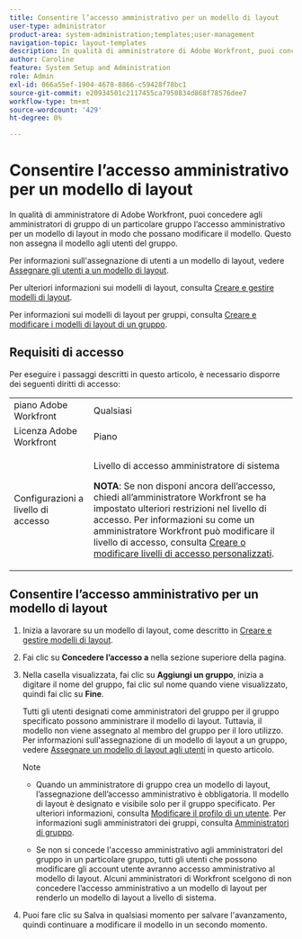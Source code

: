 ```yaml
---
title: Consentire l’accesso amministrativo per un modello di layout
user-type: administrator
product-area: system-administration;templates;user-management
navigation-topic: layout-templates
description: In qualità di amministratore di Adobe Workfront, puoi concedere agli amministratori di gruppo di un particolare gruppo l’accesso amministrativo per un modello di layout in modo che possano modificare il modello. Questo non assegna il modello agli utenti del gruppo.
author: Caroline
feature: System Setup and Administration
role: Admin
exl-id: 066a55ef-1904-4678-8866-c59428f78bc1
source-git-commit: e20934501c2117455ca7950834d868f78576dee7
workflow-type: tm+mt
source-wordcount: '429'
ht-degree: 0%

---
```


# Consentire l’accesso amministrativo per un modello di layout

In qualità di amministratore di Adobe Workfront, puoi concedere agli amministratori di gruppo di un particolare gruppo l’accesso amministrativo per un modello di layout in modo che possano modificare il modello. Questo non assegna il modello agli utenti del gruppo.

Per informazioni sull&#39;assegnazione di utenti a un modello di layout, vedere [Assegnare gli utenti a un modello di layout](../../../administration-and-setup/customize-workfront/use-layout-templates/assign-users-to-layout-template.md).

Per ulteriori informazioni sui modelli di layout, consulta [Creare e gestire modelli di layout](../../../administration-and-setup/customize-workfront/use-layout-templates/create-and-manage-layout-templates.md).

Per informazioni sui modelli di layout per gruppi, consulta [Creare e modificare i modelli di layout di un gruppo](../../../administration-and-setup/manage-groups/work-with-group-objects/create-and-modify-a-groups-layout-templates.md).

## Requisiti di accesso

Per eseguire i passaggi descritti in questo articolo, è necessario disporre dei seguenti diritti di accesso:

<table style="table-layout:auto"> 
 <col> 
 <col> 
 <tbody> 
  <tr> 
   <td role="rowheader">piano Adobe Workfront</td> 
   <td>Qualsiasi</td> 
  </tr> 
  <tr> 
   <td role="rowheader">Licenza Adobe Workfront</td> 
   <td>Piano</td> 
  </tr> 
  <tr> 
   <td role="rowheader">Configurazioni a livello di accesso</td> 
   <td><p>Livello di accesso amministratore di sistema</p><p><b>NOTA</b>: Se non disponi ancora dell’accesso, chiedi all’amministratore Workfront se ha impostato ulteriori restrizioni nel livello di accesso. Per informazioni su come un amministratore Workfront può modificare il livello di accesso, consulta <a href="../../../administration-and-setup/add-users/configure-and-grant-access/create-modify-access-levels.md" class="MCXref xref">Creare o modificare livelli di accesso personalizzati</a>.</p> </td> 
  </tr> 
 </tbody> 
</table>

## Consentire l’accesso amministrativo per un modello di layout

1. Inizia a lavorare su un modello di layout, come descritto in [Creare e gestire modelli di layout](../../../administration-and-setup/customize-workfront/use-layout-templates/create-and-manage-layout-templates.md).
1. Fai clic su **Concedere l’accesso a** nella sezione superiore della pagina.
1. Nella casella visualizzata, fai clic su **Aggiungi un gruppo**, inizia a digitare il nome del gruppo, fai clic sul nome quando viene visualizzato, quindi fai clic su **Fine**.

   Tutti gli utenti designati come amministratori del gruppo per il gruppo specificato possono amministrare il modello di layout. Tuttavia, il modello non viene assegnato al membro del gruppo per il loro utilizzo. Per informazioni sull&#39;assegnazione di un modello di layout a un gruppo, vedere [Assegnare un modello di layout agli utenti](../../../administration-and-setup/customize-workfront/use-layout-templates/assign-users-to-layout-template.md#assign) in questo articolo.

   >[!NOTE]
   >
   >* Quando un amministratore di gruppo crea un modello di layout, l’assegnazione dell’accesso amministrativo è obbligatoria. Il modello di layout è designato e visibile solo per il gruppo specificato. Per ulteriori informazioni, consulta [Modificare il profilo di un utente](../../../administration-and-setup/add-users/create-and-manage-users/edit-a-users-profile.md). Per informazioni sugli amministratori dei gruppi, consulta [Amministratori di gruppo](../../../administration-and-setup/manage-groups/group-roles/group-administrators.md).
   >   
   >* Se non si concede l&#39;accesso amministrativo agli amministratori del gruppo in un particolare gruppo, tutti gli utenti che possono modificare gli account utente avranno accesso amministrativo al modello di layout. Alcuni amministratori di Workfront scelgono di non concedere l’accesso amministrativo a un modello di layout per renderlo un modello di layout a livello di sistema.


1. Puoi fare clic su Salva in qualsiasi momento per salvare l&#39;avanzamento, quindi continuare a modificare il modello in un secondo momento.
